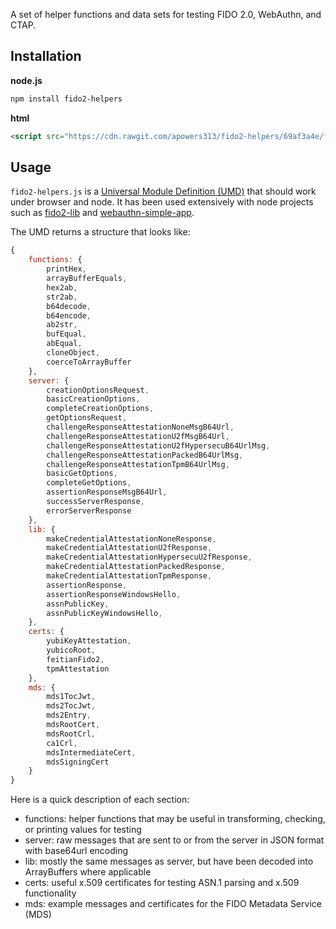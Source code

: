 A set of helper functions and data sets for testing FIDO 2.0, WebAuthn, and CTAP.

## Installation

**node.js**
``` bash
npm install fido2-helpers
```

**html**
``` html
<script src="https://cdn.rawgit.com/apowers313/fido2-helpers/69af3a4e/fido2-helpers.js"></script>
```

## Usage

`fido2-helpers.js` is a [Universal Module Definition (UMD)](https://github.com/umdjs/umd) that should work under browser and node. It has been used extensively with node projects such as [fido2-lib](https://github.com/apowers313/fido2-lib) and [webauthn-simple-app](https://github.com/apowers313/webauthn-simple-app).

The UMD returns a structure that looks like:

``` js
{
    functions: {
        printHex,
        arrayBufferEquals,
        hex2ab,
        str2ab,
        b64decode,
        b64encode,
        ab2str,
        bufEqual,
        abEqual,
        cloneObject,
        coerceToArrayBuffer
    },
    server: {
        creationOptionsRequest,
        basicCreationOptions,
        completeCreationOptions,
        getOptionsRequest,
        challengeResponseAttestationNoneMsgB64Url,
        challengeResponseAttestationU2fMsgB64Url,
        challengeResponseAttestationU2fHypersecuB64UrlMsg,
        challengeResponseAttestationPackedB64UrlMsg,
        challengeResponseAttestationTpmB64UrlMsg,
        basicGetOptions,
        completeGetOptions,
        assertionResponseMsgB64Url,
        successServerResponse,
        errorServerResponse
    },
    lib: {
        makeCredentialAttestationNoneResponse,
        makeCredentialAttestationU2fResponse,
        makeCredentialAttestationHypersecuU2fResponse,
        makeCredentialAttestationPackedResponse,
        makeCredentialAttestationTpmResponse,
        assertionResponse,
        assertionResponseWindowsHello,
        assnPublicKey,
        assnPublicKeyWindowsHello,
    },
    certs: {
        yubiKeyAttestation,
        yubicoRoot,
        feitianFido2,
        tpmAttestation
    },
    mds: {
        mds1TocJwt,
        mds2TocJwt,
        mds2Entry,
        mdsRootCert,
        mdsRootCrl,
        ca1Crl,
        mdsIntermediateCert,
        mdsSigningCert
    }
}
```

Here is a quick description of each section:
* functions: helper functions that may be useful in transforming, checking, or printing values for testing
* server: raw messages that are sent to or from the server in JSON format with base64url encoding
* lib: mostly the same messages as server, but have been decoded into ArrayBuffers where applicable
* certs: useful x.509 certificates for testing ASN.1 parsing and x.509 functionality
* mds: example messages and certificates for the FIDO Metadata Service (MDS)

